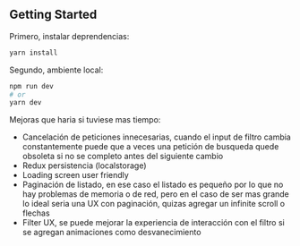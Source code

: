 ## Getting Started

Primero, instalar deprendencias:

```bash
yarn install
```

Segundo, ambiente local:

```bash
npm run dev
# or
yarn dev
```

Mejoras que haria si tuviese mas tiempo:
- Cancelación de peticiones innecesarias, cuando el input de filtro cambia constantemente puede que a veces una petición de busqueda quede obsoleta si no se completo antes del siguiente cambio
- Redux persistencia (localstorage)
- Loading screen user friendly 
- Paginación de listado, en ese caso el listado es pequeño por lo que no hay problemas de memoria o de red, pero en el caso de ser mas grande lo ideal seria una UX con paginación, quizas agregar un infinite scroll o flechas
- Filter UX, se puede mejorar la experiencia de interacción con el filtro si se agregan animaciones como desvanecimiento